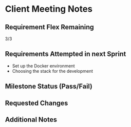 # Client Meeting Notes

## Requirement Flex Remaining

3/3

## Requirements Attempted in next Sprint

- Set up the Docker environment
- Choosing the stack for the development


## Milestone Status (Pass/Fail)


## Requested Changes


## Additional Notes


